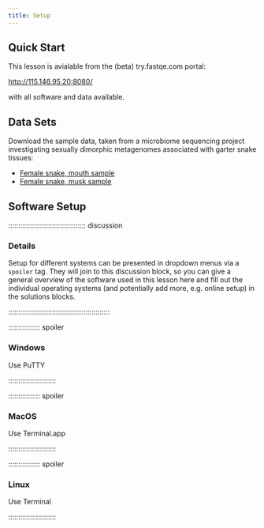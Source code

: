 ```yaml
---
title: Setup
---
```



## Quick Start


This lesson is avialable from the (beta) try.fastqe.com portal:

http://115.146.95.20:8080/

with all software and data available. 


## Data Sets

<!--
FIXME: place any data you want learners to use in `episodes/data` and then use
       a relative link ( [data zip file](data/lesson-data.zip) ) to provide a
       link to it, replacing the example.com link.
-->
Download the sample data, taken from a microbiome  sequencing project investigating
sexually dimorphic metagenomes associated with garter snake tissues:

- [Female snake, mouth sample](https://qubeshub.org/publications/1092/serve/2/4142?el=1&download=1)
- [Female snake, musk sample](https://qubeshub.org/publications/1092/serve/2/4143?el=1&download=1)
  
## Software Setup

::::::::::::::::::::::::::::::::::::::: discussion

### Details

Setup for different systems can be presented in dropdown menus via a `spoiler`
tag. They will join to this discussion block, so you can give a general overview
of the software used in this lesson here and fill out the individual operating
systems (and potentially add more, e.g. online setup) in the solutions blocks.

:::::::::::::::::::::::::::::::::::::::::::::::::::

:::::::::::::::: spoiler

### Windows

Use PuTTY

::::::::::::::::::::::::

:::::::::::::::: spoiler

### MacOS

Use Terminal.app

::::::::::::::::::::::::


:::::::::::::::: spoiler

### Linux

Use Terminal

::::::::::::::::::::::::

